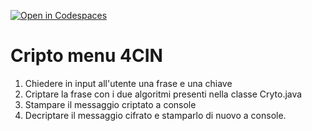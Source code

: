[![Open in Codespaces](https://classroom.github.com/assets/launch-codespace-7f7980b617ed060a017424585567c406b6ee15c891e84e1186181d67ecf80aa0.svg)](https://classroom.github.com/open-in-codespaces?assignment_repo_id=14218294)
# Cripto menu 4CIN

1. Chiedere in input all'utente una frase e una chiave
2. Criptare la frase con i due algoritmi presenti nella classe Cryto.java
3. Stampare il messaggio criptato a console
4. Decriptare il messaggio cifrato e stamparlo di nuovo a console.

